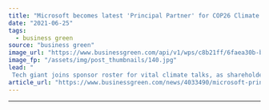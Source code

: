```yaml
---
title: "Microsoft becomes latest 'Principal Partner' for COP26 Climate Summit"
date: "2021-06-25"
tags: 
  - business green
source: "business green"
image_url: "https://www.businessgreen.com/api/v1/wps/c8b21ff/6faea30b-b7b8-4478-9901-975b1ed479cb/7/140818-microsoft-008-185x114.jpg"
image_fp: "/assets/img/post_thumbnails/140.jpg"
lead: "
 Tech giant joins sponsor roster for vital climate talks, as shareholders urge firm to consider benefits of providing customers with better access to repair services ..."
article_url: "https://www.businessgreen.com/news/4033490/microsoft-principal-partner-cop26-climate-summit"
---
```


---
